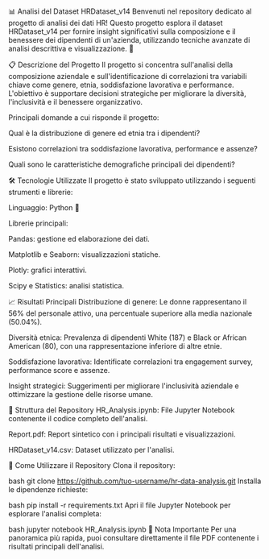 📊 Analisi del Dataset HRDataset_v14
Benvenuti nel repository dedicato al progetto di analisi dei dati HR! Questo progetto esplora il dataset HRDataset_v14 per fornire insight significativi sulla composizione e il benessere dei dipendenti di un'azienda, utilizzando tecniche avanzate di analisi descrittiva e visualizzazione. 🚀

📋 Descrizione del Progetto
Il progetto si concentra sull'analisi della composizione aziendale e sull'identificazione di correlazioni tra variabili chiave come genere, etnia, soddisfazione lavorativa e performance. L'obiettivo è supportare decisioni strategiche per migliorare la diversità, l'inclusività e il benessere organizzativo.

Principali domande a cui risponde il progetto:

Qual è la distribuzione di genere ed etnia tra i dipendenti?

Esistono correlazioni tra soddisfazione lavorativa, performance e assenze?

Quali sono le caratteristiche demografiche principali dei dipendenti?

🛠️ Tecnologie Utilizzate
Il progetto è stato sviluppato utilizzando i seguenti strumenti e librerie:

Linguaggio: Python 🐍

Librerie principali:

Pandas: gestione ed elaborazione dei dati.

Matplotlib e Seaborn: visualizzazioni statiche.

Plotly: grafici interattivi.

Scipy e Statistics: analisi statistica.

📈 Risultati Principali
Distribuzione di genere: Le donne rappresentano il 56% del personale attivo, una percentuale superiore alla media nazionale (50.04%).

Diversità etnica: Prevalenza di dipendenti White (187) e Black or African American (80), con una rappresentazione inferiore di altre etnie.

Soddisfazione lavorativa: Identificate correlazioni tra engagement survey, performance score e assenze.

Insight strategici: Suggerimenti per migliorare l'inclusività aziendale e ottimizzare la gestione delle risorse umane.

📂 Struttura del Repository
HR_Analysis.ipynb: File Jupyter Notebook contenente il codice completo dell'analisi.

Report.pdf: Report sintetico con i principali risultati e visualizzazioni.

HRDataset_v14.csv: Dataset utilizzato per l'analisi.

📜 Come Utilizzare il Repository
Clona il repository:

bash
git clone https://github.com/tuo-username/hr-data-analysis.git
Installa le dipendenze richieste:

bash
pip install -r requirements.txt
Apri il file Jupyter Notebook per esplorare l'analisi completa:

bash
jupyter notebook HR_Analysis.ipynb
📌 Nota Importante
Per una panoramica più rapida, puoi consultare direttamente il file PDF contenente i risultati principali dell'analisi.
